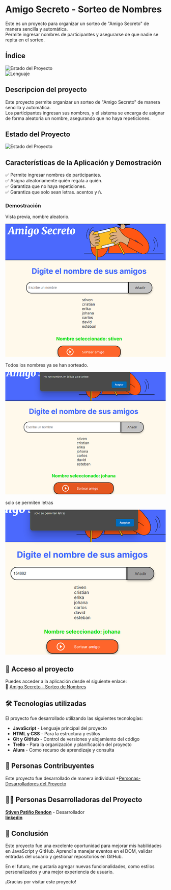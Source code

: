 # Amigo Secreto - Sorteo de Nombres  

Este es un proyecto para organizar un sorteo de "Amigo Secreto" de manera sencilla y automática.  
Permite ingresar nombres de participantes y asegurarse de que nadie se repita en el sorteo.  

## Índice  

![Estado del Proyecto](https://img.shields.io/badge/Estado-Terminado-green)  
![Lenguaje](https://img.shields.io/badge/Lenguaje-JavaScript-yellow)  

## Descripcion del proyecto 

Este proyecto permite organizar un sorteo de "Amigo Secreto" de manera sencilla y automática.  
Los participantes ingresan sus nombres, y el sistema se encarga de asignar de forma aleatoria un nombre, asegurando que no haya repeticiones.  

## Estado del Proyecto  
![Estado del Proyecto](https://img.shields.io/badge/Estado-Terminado-green)

## Características de la Aplicación y Demostración  
✅ Permite ingresar nombres de participantes.  
✅ Asigna aleatoriamente quién regala a quién.  
✅ Garantiza que no haya repeticiones.  
✅ Garantiza que solo sean letras. acentos y ñ.  


### Demostración  
Vista previa, nombre aleatorio.

![vista previa, nombre aleatorio](https://github.com/JstivenRendon/Amigo-secreto/blob/main/Screenshot%202025-03-17%20181408.png?raw=true) 

Todos los nombres ya se han sorteado.

![Mensaje cuando todos los nombres se han sorteado](https://github.com/JstivenRendon/Amigo-secreto/blob/main/Screenshot%202025-03-17%20181947.png?raw=true) 

solo se permiten letras

![Mensaje que solo sean letras](https://github.com/JstivenRendon/Amigo-secreto/blob/main/Screenshot%202025-03-17%20182007.png?raw=true) 

## 📂 Acceso al proyecto  
Puedes acceder a la aplicación desde el siguiente enlace:  
🔗 [Amigo Secreto - Sorteo de Nombres](http://127.0.0.1:5500/challenge-amigo-secreto_esp-main/index.html)

## 🛠 Tecnologías utilizadas  
El proyecto fue desarrollado utilizando las siguientes tecnologías:  

- **JavaScript** - Lenguaje principal del proyecto  
- **HTML y CSS** - Para la estructura y estilos  
- **Git y GitHub** - Control de versiones y alojamiento del código  
- **Trello** - Para la organización y planificación del proyecto  
- **Alura** - Como recurso de aprendizaje y consulta 

## 👥 Personas Contribuyentes  
Este proyecto fue desarrollado de manera individual
*[Personas-Desarrolladores del Proyecto](#personas-desarrolladores)
## 👨‍💻 Personas Desarrolladoras del Proyecto  
**[Stiven Patiño Rendon](https://github.com/JstivenRendon)** - Desarrollador  
**[linkedin](https://www.linkedin.com/in/stiven-pati%C3%B1o-859389163/)**
## 🏁 Conclusión  
Este proyecto fue una excelente oportunidad para mejorar mis habilidades en JavaScript y GitHub. Aprendí a manejar eventos en el DOM, validar entradas del usuario y gestionar repositorios en GitHub.  

En el futuro, me gustaría agregar nuevas funcionalidades, como estilos personalizados y una mejor experiencia de usuario.  

¡Gracias por visitar este proyecto! 
